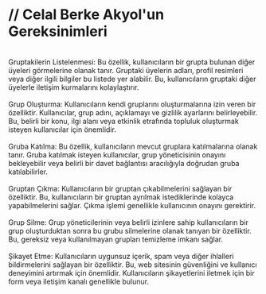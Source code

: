 <h1>// Celal Berke Akyol'un Gereksinimleri</h1>
<br>
Gruptakilerin Listelenmesi:
Bu özellik, kullanıcıların bir grupta bulunan diğer üyeleri görmelerine olanak tanır. Gruptaki üyelerin adları, profil resimleri veya diğer ilgili bilgiler bu listede yer alabilir. Bu, kullanıcıların gruptaki diğer üyelerle iletişim kurmalarını kolaylaştırır.
<br>
<br>
Grup Oluşturma:
Kullanıcıların kendi gruplarını oluşturmalarına izin veren bir özelliktir. Kullanıcılar, grup adını, açıklamayı ve gizlilik ayarlarını belirleyebilir. Bu, belirli bir konu, ilgi alanı veya etkinlik etrafında topluluk oluşturmak isteyen kullanıcılar için önemlidir.
<br>
<br>
Gruba Katılma:
Bu özellik, kullanıcıların mevcut gruplara katılmalarına olanak tanır. Gruba katılmak isteyen kullanıcılar, grup yöneticisinin onayını bekleyebilir veya belirli bir davet bağlantısı aracılığıyla doğrudan gruba katılabilirler.
<br>
<br>
Gruptan Çıkma:
Kullanıcıların bir gruptan çıkabilmelerini sağlayan bir özelliktir. Bu, kullanıcıların bir gruptan ayrılmak istediklerinde kolayca yapabilmelerini sağlar. Çıkma işlemi genellikle kullanıcının onayını gerektirir.
<br>
<br>
Grup Silme:
Grup yöneticilerinin veya belirli izinlere sahip kullanıcıların bir grup oluşturduktan sonra bu grubu silmelerine olanak tanıyan bir özelliktir. Bu, gereksiz veya kullanılmayan grupları temizleme imkanı sağlar.
<br>
<br>
Şikayet Etme:
Kullanıcıların uygunsuz içerik, spam veya diğer ihlalleri bildirmelerini sağlayan bir özelliktir. Bu, web sitesinin güvenliğini ve kullanıcı deneyimini artırmak için önemlidir. Kullanıcıların şikayetlerini iletmek için bir form veya iletişim kanalı genellikle bulunur.
